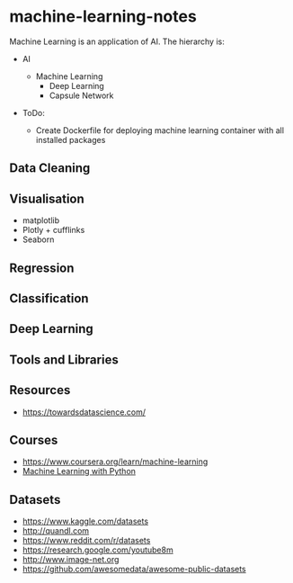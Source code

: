 # machine-learning-notes

Machine Learning is an application of AI. The hierarchy is:
 * AI
   * Machine Learning
     * Deep Learning
     * Capsule Network
     
* ToDo:
  * Create Dockerfile for deploying machine learning container with all installed packages

## Data Cleaning
## Visualisation
  * matplotlib
  * Plotly + cufflinks
  * Seaborn
## Regression
## Classification
## Deep Learning

## Tools and Libraries

## Resources
* https://towardsdatascience.com/

## Courses
* https://www.coursera.org/learn/machine-learning
* [Machine Learning with Python](https://www.youtube.com/playlist?list=PLQVvvaa0QuDfKTOs3Keq_kaG2P55YRn5v)

## Datasets
* https://www.kaggle.com/datasets
* http://quandl.com
* https://www.reddit.com/r/datasets
* https://research.google.com/youtube8m
* http://www.image-net.org
* https://github.com/awesomedata/awesome-public-datasets
